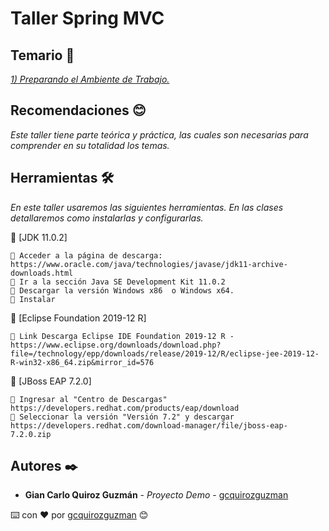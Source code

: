 # Taller Spring MVC

## Temario 🚀

_[1) Preparando el Ambiente de Trabajo.](https://github.com/gcquirozguzman/java-spring-mvc-tcs-202004/tree/PADTR00001)_ 

## Recomendaciones 😊

_Este taller tiene parte teórica y práctica, las cuales son necesarias para comprender en su totalidad los temas._

## Herramientas 🛠️

_En este taller usaremos las siguientes herramientas. En las clases detallaremos como instalarlas y configurarlas._

🔧 [JDK 11.0.2]
```
📢 Acceder a la página de descarga: https://www.oracle.com/java/technologies/javase/jdk11-archive-downloads.html
📢 Ir a la sección Java SE Development Kit 11.0.2
📢 Descargar la versión Windows x86	o Windows x64.
📢 Instalar
```
🔧 [Eclipse Foundation 2019-12 R]
```
📢 Link Descarga Eclipse IDE Foundation 2019-12 R - https://www.eclipse.org/downloads/download.php?file=/technology/epp/downloads/release/2019-12/R/eclipse-jee-2019-12-R-win32-x86_64.zip&mirror_id=576
```
🔧 [JBoss EAP 7.2.0]
```
📢 Ingresar al "Centro de Descargas" https://developers.redhat.com/products/eap/download
📢 Seleccionar la versión "Versión 7.2" y descargar https://developers.redhat.com/download-manager/file/jboss-eap-7.2.0.zip
```

## Autores ✒️

* **Gian Carlo Quiroz Guzmán** - *Proyecto Demo* - [gcquirozguzman](https://github.com/gcquirozguzman)

⌨️ con ❤️ por [gcquirozguzman](https://github.com/gcquirozguzman) 😊
